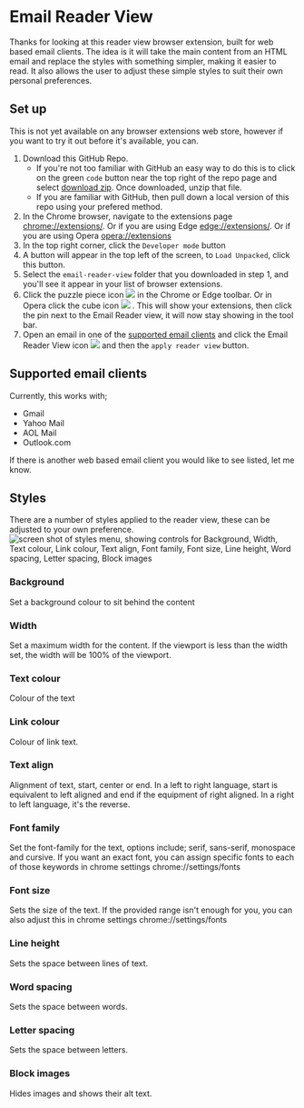 # Email Reader View
Thanks for looking at this reader view browser extension, built for web based email clients. The idea is it will take the main content from an HTML email and replace the styles with something simpler, making it easier to read. It also allows  the user to adjust these simple styles to suit their own personal preferences.

## Set up
This is not yet available on any browser extensions web store, however if you want to try it out before it's available, you can.
1. Download this GitHub Repo.  
	* If you're not too familiar with GitHub an easy way to do this is to click on the green `code` button near the top right of the repo page and select [download zip](https://github.com/email-markup-consortium/email-reader-view/archive/refs/heads/main.zip). Once downloaded, unzip that file.
	* If you are familiar with GitHub, then pull down a local version of this repo using your prefered method. 
2. In the Chrome browser, navigate to the extensions page [chrome://extensions/](chrome://extensions/).
Or if you are using Edge [edge://extensions/](edge://extensions/).
Or if you are using Opera [opera://extensions](opera://extensions)
3. In the top right corner, click the `Developer mode` button
4. A button will appear in the top left of the screen, to `Load Unpacked`, click this button.
5. Select the `email-reader-view` folder that you downloaded in step 1, and you'll see it appear in your list of browser extensions.
6. Click the puzzle piece icon ![](https://user-images.githubusercontent.com/7871206/193024825-a9f31d07-fd66-4982-a711-17c2d5e04898.png)
 in the Chrome or Edge toolbar. Or in Opera click the cube icon ![](https://user-images.githubusercontent.com/7871206/193051201-da64f57d-453f-4f38-be0d-917851128739.png)
. This will show your extensions, then click the pin next to the Email Reader view, it will now stay showing in the tool bar.
7. Open an email in one of the [supported email clients](#supported-email-clients) and click the Email Reader View icon ![](https://user-images.githubusercontent.com/7871206/193025100-02a17935-082e-4207-b7e5-dae9cf08cc12.png)
 and then the `apply reader view` button.

## Supported email clients
Currently, this works with;
* Gmail
* Yahoo Mail
* AOL Mail
* Outlook.com

If there is another web based email client you would like to see listed, let me know.


## Styles
There are a number of styles applied to the reader view, these can be adjusted to your own preference.
![screen shot of styles menu, showing controls for Background, Width, Text colour, Link colour, Text align, Font family, Font size, Line height, Word spacing, Letter spacing, Block images](https://user-images.githubusercontent.com/7871206/191954116-81b92466-b72a-4241-b68b-06ab92171781.png)

### Background
Set a background colour to sit behind the content
###  Width
Set a maximum width for the content. If the viewport is less than the width set, the width will be 100% of the viewport.
### Text colour
Colour of the text
### Link colour
Colour of link text.
### Text align
Alignment of text, start, center or end. In a left to right language, start is equivalent to left aligned and end if the equipment of right aligned. In a right to left language, it's the reverse.
### Font family
Set the font-family for the text, options include; serif, sans-serif, monospace  and cursive. If you want an exact font, you can assign specific fonts to each of those keywords in chrome settings chrome://settings/fonts
### Font size
Sets the size of the text.  If the provided range isn't enough for you, you can also adjust this in chrome settings chrome://settings/fonts
### Line height
Sets the space between lines of text.
### Word spacing
Sets the space between words.
### Letter spacing
Sets the space between letters.
### Block images
Hides images and shows their alt text.


